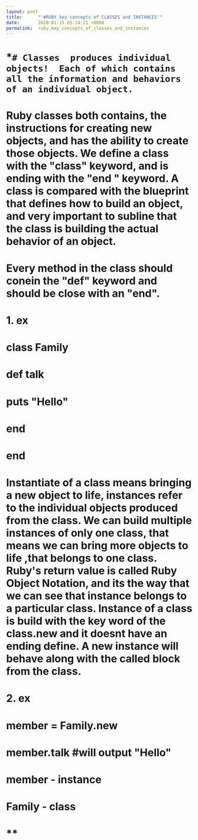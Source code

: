 ```yaml
---
layout: post
title:      "'#RUBY key concepts of CLASSES and INSTANCES'"
date:       2020-01-15 05:24:21 +0000
permalink:  ruby_key_concepts_of_classes_and_instances
---
```



# *`# Classes  produces individual objects!  Each of which contains all the information and behaviors of an individual object.`
# Ruby classes both contains, the instructions for creating new objects, and has the ability to create those objects. We define a class with the "class" keyword, and is ending with the "end " keyword. A class is compared with the blueprint that defines how to build an object, and very important to subline that the class is building the actual behavior of an object.
# Every method in the class should conein the "def" keyword and should be close with an "end".
# 
# 
# 1. ex
# class Family 
# 
#     def talk
#     puts "Hello"
#     end 
# 
# end 
# 
# 
# Instantiate of a class means bringing a new object to life, instances refer to the individual objects produced from the class. We can build multiple instances of only one class, that means we can bring more objects to life ,that belongs to one class. Ruby's  return value is called Ruby Object Notation, and its the way that we can see that instance belongs to a particular class. Instance of a class is build with the key word of the class.new and it doesnt have an ending define. A new instance will behave along with the called  block from the class. 
# 
# 
# 
# 2. ex 
#  member = Family.new 
#  member.talk  #will output "Hello"
#  
#  
#  member - instance 
#  Family - class 
# **
